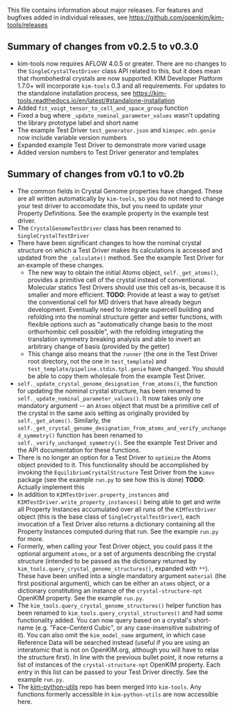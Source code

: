This file contains information about major releases. For features and bugfixes added in individual releases, see https://github.com/openkim/kim-tools/releases

Summary of changes from v0.2.5 to v0.3.0
---------------------------------------------------------

- kim-tools now requires AFLOW 4.0.5 or greater. There are no changes to the `SingleCrystalTestDriver` class API related to this, but it does mean that rhombohedral crystals are now supported. KIM Developer Platform 1.7.0+ will incorporate `kim-tools` 0.3 and all requirements. For updates to the standalone installation process, see https://kim-tools.readthedocs.io/en/latest/#standalone-installation
- Added `fit_voigt_tensor_to_cell_and_space_group` function
- Fixed a bug where `_update_nominal_parameter_values` wasn't updating the library prototype label and short name
- The example Test Driver `test_generator.json` and `kimspec.edn.genie` now include variable version numbers
- Expanded example Test Driver to demonstrate more varied usage
- Added version numbers to Test Driver generator and templates

Summary of changes from v0.1 to v0.2b
---------------------------------------------------------

- The common fields in Crystal Genome properties have changed. These are all written automatically by `kim-tools`, so you do not need to change your test driver to accomodate this, but you need to update your Property Definitions. See the example property in the example test driver.
- The `CrystalGenomeTestDriver` class has been renamed to `SingleCrystalTestDriver`
- There have been significant changes to how the nominal crystal structure on which a Test Driver makes its calculations is accessed and updated from the `_calculate()` method. See the example Test Driver for an example of these changes.
    - The new way to obtain the initial Atoms object, `self._get_atoms()`, provides a primitive cell of the crystal instead of conventional. Molecular statics Test Drivers should use this cell as-is, because it is smaller and more efficient. **TODO**: Provide at least a way to get/set the conventional cell for MD drivers that have already begun development. Eventually need to integrate supercell building and refolding into the nominal structure getter and setter functions, with flexible options such as "automatically change basis to the most orthorhombic cell possible", with the refolding integrating the translation symmetry breaking analysis and able to invert an arbitrary change of basis (provided by the getter)
    - This change also means that the `runner` (the one in the Test Driver root directory, not the one in `test_template`) and `test_template/pipeline.stdin.tpl.genie` have changed. You should be able to copy them wholesale from the example Test Driver.
- `self._update_crystal_genome_designation_from_atoms()`, the function for updating the nominal crystal structure, has been renamed to `self._update_nominal_parameter_values()`. It now takes only one mandatory argument -- an `Atoms` object that must be a primitive cell of the crystal in the same axis setting as originally provided by `self._get_atoms()`. Similarly, the `self._get_crystal_genome_designation_from_atoms_and_verify_unchanged_symmetry()` function has been renamed to `self._verify_unchanged_symmetry()`. See the example Test Driver and the API documentation for these functions.
- There is no longer an option for a Test Driver to `optimize` the Atoms object provided to it. This functionality should be accomplished by invoking the `EquilibriumCrystalStructure` Test Driver from the `kimvv` package (see the example `run.py` to see how this is done) **TODO**: Actually implement this
- In addition to `KIMTestDriver.property_instances` and `KIMTestDriver.write_property_instances()` being able to get and write all Property Instances accumulated over all runs of the `KIMTestDriver` object (this is the base class of `SingleCrystalTestDriver`), each invocation of a Test Driver also returns a dictionary containing all the Property Instances computed during that run. See the example `run.py` for more.
- Formerly, when calling your Test Driver object, you could pass it the optional argument `atoms`, or a set of arguments describing the crystal structure (intended to be passed as the dictionary returned by `kim_tools.query_crystal_genome_structures()`, expanded with `**`). These have been unified into a single mandatory argument `material` (the first positional argument), which can be either an `atoms` object, or a dictionary constituting an instance of the `crystal-structure-npt` OpenKIM property. See the example `run.py`.
- The `kim_tools.query_crystal_genome_structures()` helper function has been renamed to `kim_tools.query_crystal_structures()` and had some functionality added. You can now query based on a crystal's short-name (e.g. "Face-Centerd Cubic", or any case-insensitive substring of it). You can also omit the `kim_model_name` argument, in which case Reference Data will be searched instead (useful if you are using an interatomic that is not on OpenKIM.org, although you will have to relax the structure first). In line with the previous bullet point, it now returns a list of instances of the `crystal-structure-npt` OpenKIM property. Each entry in this list can be passed to your Test Driver directly. See the example `run.py`.
- The [kim-python-utils](https://github.com/openkim/kim-python-utils) repo has been merged into `kim-tools`. Any functions formerly accessible in `kim-python-utils` are now accessible here.
